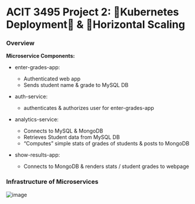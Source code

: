 # ACIT 3495 Project 2: Kubernetes Deployment & Horizontal Scaling

### Overview 

**Microservice Components:**

  - enter-grades-app:
    - Authenticated web app 
    - Sends student name & grade to MySQL DB

  - auth-service:
    - authenticates & authorizes user for enter-grades-app
  
  - analytics-service:
    - Connects to MySQL & MongoDB
    - Retrieves Student data from MySQL DB
    - “Computes” simple stats of grades of students & posts to MongoDB

  - show-results-app:
    - Connects to MongoDB & renders stats / student grades to webpage

### Infrastructure of Microservices

![image](https://github.com/Zabir-A/ACIT-3495-Assignment-2/assets/77983828/6155fb8c-c6af-47de-a5b8-599d30f2ebd5)
